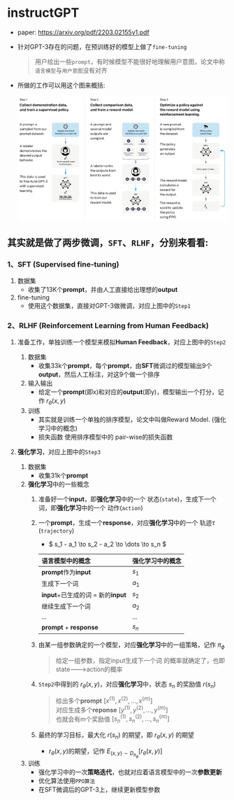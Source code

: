# instructGPT
- paper: https://arxiv.org/pdf/2203.02155v1.pdf
- 针对GPT-3存在的问题，在预训练好的模型上做了`fine-tuning`
    > 用户给出一些`prompt`，有时候模型不能很好地理解用户意图，论文中称`语言模型`与`用户意图`没有对齐
- 所做的工作可以用这个图来概括:

    ![instructGPT.jpg](../jpgs/instructGPT.jpg)

## 其实就是做了两步微调，`SFT`、`RLHF`，分别来看看:

### 1、SFT (Supervised fine-tuning)
1. 数据集
    - 收集了13K个**prompt**，并由人工直接给出理想的**output**
2. fine-tuning
    - 使用这个数据集，直接对GPT-3做微调，对应上图中的`Step1`

### 2、RLHF (Reinforcement Learning from Human Feedback)
1. 准备工作，单独训练一个模型来模拟**Human Feedback**，对应上图中的`Step2`
    1. 数据集
        - 收集33k个**prompt**，每个**prompt**，由**SFT**微调过的模型输出9个**output**，然后人工标注，对这9个做一个排序
    2. 输入输出
        - 给定一个**prompt**(即x)和对应的**output**(即y)，模型输出一个打分，记作 $r_\theta(x,y)$
    3. 训练
        - 其实就是训练一个单独的排序模型，论文中叫做Reward Model. (强化学习中的概念)
        - 损失函数 使用排序模型中的 pair-wise的损失函数
    
2. **强化学习**，对应上图中的`Step3`
    1. 数据集
        - 收集31k个**prompt**
    2. **强化学习**中的一些概念
        1. 准备好一个**input**，即**强化学习**中的一个 状态(`state`)，生成下一个词，即**强化学习**中的一个 动作(`action`)
        2. 一个**prompt**，生成一个**response**，对应**强化学习**中的一个 轨迹$\tau$ (`trajectory`)
            - $ s_1 - a_1 \to s_2 - a_2 \to \dots \to s_n $

            |语言模型中的概念|强化学习中的概念|
            |---|---|
            |**prompt**作为**input**|$s_1$|
            |生成下一个词|$a_1$|
            |**input**+已生成的词 = 新的**input**|$s_2$|
            |继续生成下一个词|$a_2$|
            |...|...|
            |**prompt** + **response**|$s_n$|
            
        3. 由某一组参数确定的一个模型，对应**强化学习**中的一组策略，记作 $\pi_\phi$
            > 给定一组参数，指定input生成下一个词 的概率就确定了，也即state--->action的概率
        4. `Step2`中得到的 $r_\theta(x,y)$，对应**强化学习**中，状态 $s_n$ 的奖励值 $r(s_n)$
            > 给出多个**prompt** $[x^{(1)}, x^{(2)}, \dots, x^{(m)}]$  
            > 对应生成多个**reponse** $[y^{(1)}, y^{(2)}, \dots, y^{(m)}]$  
            > 也就会有m个奖励值 $[s^{(1)}_n, s^{(2)}_n, \dots, s^{(m)}_n]$
        5. 最终的学习目标，最大化 $r(s_n)$ 的期望，即 $r_\theta(x,y)$ 的期望
           - $r_\theta(x,y)$的期望，记作 $E_{(x,y) \sim D_{\pi_\phi}} [r_\theta(x,y)]$
    3. 训练
        - 强化学习中的一次**策略迭代**，也就对应着语言模型中的一次**参数更新**
        - 优化算法使用`PPO算法`
        - 在SFT微调后的GPT-3上，继续更新模型参数
